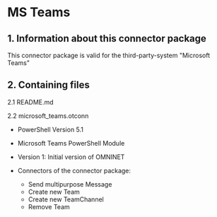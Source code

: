 # MS Teams

## 1. Information about this connector package

This connector package is valid for the third-party-system "Microsoft Teams"

## 2. Containing files

2.1 README.md

2.2 microsoft_teams.otconn

- PowerShell Version 5.1
- Microsoft Teams PowerShell Module
- Version 1: Initial version of OMNINET

- Connectors of the connector package:
	- Send multipurpose Message
	- Create new Team
	- Create new TeamChannel
	- Remove Team

